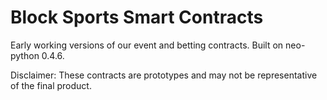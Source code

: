 # Block Sports Smart Contracts

Early working versions of our event and betting contracts. Built on neo-python 0.4.6.

Disclaimer: These contracts are prototypes and may not be representative of the final product. 
